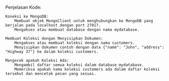 Penjelasan Kode:

    Koneksi ke MongoDB:
        Membuat objek MongoClient untuk menghubungkan ke MongoDB yang berjalan pada localhost dengan port 27017.
        Mengakses atau membuat database dengan nama mydatabase.

    Membuat Koleksi dengan Menyisipkan Dokumen:
        Mengakses atau membuat koleksi dengan nama customers.
        Menyisipkan dokumen contoh dengan data {"name": "John", "address": "Highway 37"} ke dalam koleksi customers.

    Mengecek apakah Koleksi Ada:
        Mengambil daftar semua koleksi dalam database mydatabase.
        Memeriksa apakah nama koleksi customers ada dalam daftar koleksi tersebut dan mencetak pesan yang sesuai.